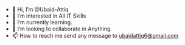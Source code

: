 - 👋 Hi, I’m @Ubaid-Attiq
- 👀 I’m interested in All IT Skills
- 🌱 I’m currently learning.
- 💞️ I’m looking to collaborate in Anything.
- 📫 How to reach me send any message to ubaidattiq6@gmail.com
